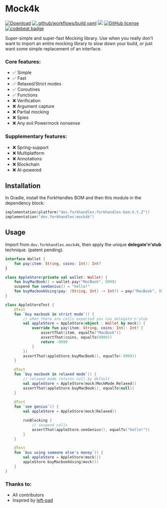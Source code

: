 # Mock4k

<a href="https://mvnrepository.com/artifact/dev.forkhandles"><img alt="Download" src="https://img.shields.io/maven-central/v/dev.forkhandles/forkhandles-bom"></a>
[![.github/workflows/build.yaml](https://github.com/fork-handles/forkhandles/actions/workflows/build.yaml/badge.svg)](https://github.com/fork-handles/forkhandles/actions/workflows/build.yaml)
<a href="https://codecov.io/gh/fork-handles/forkhandles"><img src="https://codecov.io/gh/fork-handles/forkhandles/branch/trunk/graph/badge.svg"/></a>
<a href="http//www.apache.org/licenses/LICENSE-2.0"><img alt="GitHub license" src="https://img.shields.io/badge/license-Apache%20License%202.0-blue.svg?style=flat"></a>
<a href="https://codebeat.co/projects/github-com-fork-handles-forkhandles-trunk"><img alt="codebeat badge" src="https://codebeat.co/badges/5b369ed4-af27-46f4-ad9c-a307d900617e"></a>

Super-simple and super-fast Mocking library. Use when you really don't want to import an entire mocking library to slow down your build, or just want some simple replacement of an interface.

### Core features:
-  ✅ Simple
-  ✅ Fast
-  ✅ Relaxed/Strict modes
-  ✅ Coroutines
-  ✅ Functions
- ❌ Verification
- ❌ Argument capture
- ❌ Partial mocking
- ❌ Spies
- ❌ Any evil Powermock nonsense

### Supplementary features:
- ❌ Spring-support
- ❌ Multiplatform
- ❌ Annotations
- ❌ Blockchain
- ❌ AI-powered

## Installation

In Gradle, install the ForkHandles BOM and then this module in the dependency block:

```kotlin
implementation(platform("dev.forkhandles:forkhandles-bom:X.Y.Z"))
implementation("dev.forkhandles:mock4k")
```

## Usage
Import from `dev.forkhandles.mock4k`, then apply the unique **delegate'n'stub** technique. (patent pending).

```kotlin
interface Wallet {
    fun pay(item: String, coins: Int): Int?
}

class AppleStore(private val wallet: Wallet) {
    fun buyMacBook() = wallet.pay("MacBook", 9999)
    suspend fun seeGenius() = "hello!"
    fun buyMacbookUsing(pay: (String, Int) -> Int?) = pay("MacBook", 9999)
}

class AppleStoreTest {
    @Test
    fun `buy macbook in strict mode`() {
        // when there are calls expected you can delegate'n'stub
        val appleStore = AppleStore(object : Wallet by mock() {
            override fun pay(item: String, coins: Int): Int? {
                assertThat(item, equalTo("MacBook"))
                assertThat(coins, equalTo(9999))
                return -9999
            }
        })
        assertThat(appleStore.buyMacBook(), equalTo(-9999))
    }

    @Test
    fun `buy macbook in relaxed mode`() {
        // relaxed mode returns null by default
        val appleStore = AppleStore(mock(MockMode.Relaxed))
        assertThat(appleStore.buyMacBook(), equalTo(null))
    }
   
    @Test
    fun `see genius`() {
        val appleStore = AppleStore(mock(Relaxed))

        runBlocking {
            // suspend calls
            assertThat(appleStore.seeGenius(), equalTo("hello!"))
        }
    }

    @Test
    fun `bus using someone else's money`() {
        val appleStore = AppleStore(mock())
        appleStore.buyMacbookUsing(mock())
    }
}
```

### Thanks to:
- All contributors
- Inspired by [left-pad](https://npmjs.com/package/left-pad)
